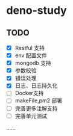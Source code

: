 # deno-study

## TODO

- [x] Restful 支持
- [x] env 配置文件
- [x] mongodb 支持
- [x] 参数校验
- [x] 错误处理
- [x] 日志、日志持久化
- [ ] Docker支持
- [ ] makeFile,pm2 部署
- [ ] 完善更多注解支持
- [ ] 完善单元测试

......
